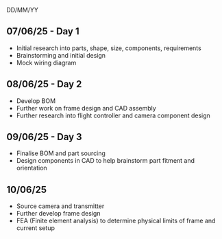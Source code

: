 DD/MM/YY
## 07/06/25 - Day 1
 - Initial research into parts, shape, size, components, requirements
 - Brainstorming and initial design
 - Mock wiring diagram

## 08/06/25 - Day 2
 - Develop BOM
 - Further work on frame design and CAD assembly
 - Further research into flight controller and camera component design

## 09/06/25 - Day 3
 - Finalise BOM and part sourcing
 - Design components in CAD to help brainstorm part fitment and orientation

## 10/06/25
 - Source camera and transmitter
 - Further develop frame design
 - FEA (Finite element analysis) to determine physical limits of frame and current setup
